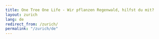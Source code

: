 ```yaml
---
title: One Tree One Life - Wir pflanzen Regenwald, hilfst du mit?
layout: zurich
lang: de
redirect_from: /zurich/
permalink: "/zurich/de"
---
```

